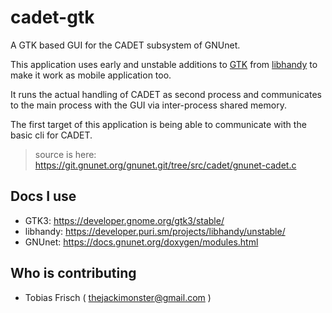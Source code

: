 # cadet-gtk

A GTK based GUI for the CADET subsystem of GNUnet.

This application uses early and unstable additions to [GTK](https://www.gtk.org/) 
from [libhandy](https://source.puri.sm/Librem5/libhandy) to make it work as mobile application too.

It runs the actual handling of CADET as second process and communicates to the main process with the GUI
via inter-process shared memory.

The first target of this application is being able to communicate with the basic 
cli for CADET. 
> source is here: https://git.gnunet.org/gnunet.git/tree/src/cadet/gnunet-cadet.c

## Docs I use

 - GTK3: https://developer.gnome.org/gtk3/stable/
 - libhandy: https://developer.puri.sm/projects/libhandy/unstable/
 - GNUnet: https://docs.gnunet.org/doxygen/modules.html

## Who is contributing

 - Tobias Frisch ( thejackimonster@gmail.com )
